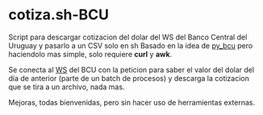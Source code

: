 # cotiza.sh-BCU
Script para descargar cotizacion del dolar del WS del Banco Central del Uruguay y pasarlo a un CSV solo en sh
Basado en la idea de [py_bcu](http://https://github.com/martinmanzo/py_bcu/ "py_bcu") pero haciendolo mas simple, solo requiere **curl** y **awk**.

Se conecta al [WS](https://cotizaciones.bcu.gub.uy/wscotizaciones/servlet/awsbcucotizaciones?wsdl "WS") del BCU con la peticion para saber el valor del dolar del día de anterior (parte de un batch de procesos) y descarga la cotizacion que se tira a un archivo, nada mas.

Mejoras, todas bienvenidas, pero sin hacer uso de herramientas externas.
